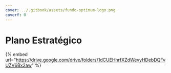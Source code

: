 ```yaml
---
cover: ../.gitbook/assets/fundo-optimum-logo.png
coverY: 0
---
```


# Plano Estratégico

{% embed url="https://drive.google.com/drive/folders/1dCUEHhrfXZdWevyHDebDQFvUZV6Bx2aw" %}

